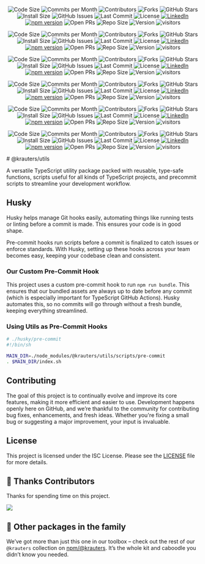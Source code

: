 <div align="center">

![Code Size](https://img.shields.io/github/languages/code-size/krauters/utils)
![Commits per Month](https://img.shields.io/github/commit-activity/m/krauters/utils)
![Contributors](https://img.shields.io/github/contributors/krauters/utils)
![Forks](https://img.shields.io/github/forks/krauters/utils)
![GitHub Stars](https://img.shields.io/github/stars/krauters/utils)
![Install Size](https://img.shields.io/npm/npm/dw/@krauters%2Futils)
![GitHub Issues](https://img.shields.io/github/issues/krauters/utils)
![Last Commit](https://img.shields.io/github/last-commit/krauters/utils)
![License](https://img.shields.io/github/license/krauters/utils)
<a href="https://www.linkedin.com/in/coltenkrauter" target="_blank"><img src="https://img.shields.io/badge/LinkedIn-%230077B5.svg?&style=flat-square&logo=linkedin&logoColor=white" alt="LinkedIn"></a>
[![npm version](https://img.shields.io/npm/v/@krauters%2Futils.svg?style=flat-square)](https://www.npmjs.org/package/@krauters/utils)
![Open PRs](https://img.shields.io/github/issues-pr/krauters/utils)
![Repo Size](https://img.shields.io/github/repo-size/krauters/utils)
![Version](https://img.shields.io/github/v/release/krauters/utils)
![visitors](https://visitor-badge.laobi.icu/badge?page_id=krauters/utils)

</div><div align="center">

![Code Size](https://img.shields.io/github/languages/code-size/krauters/utils)
![Commits per Month](https://img.shields.io/github/commit-activity/m/krauters/utils)
![Contributors](https://img.shields.io/github/contributors/krauters/utils)
![Forks](https://img.shields.io/github/forks/krauters/utils)
![GitHub Stars](https://img.shields.io/github/stars/krauters/utils)
![Install Size](https://img.shields.io/npm/npm/dw/@krauters%2Futils)
![GitHub Issues](https://img.shields.io/github/issues/krauters/utils)
![Last Commit](https://img.shields.io/github/last-commit/krauters/utils)
![License](https://img.shields.io/github/license/krauters/utils)
<a href="https://www.linkedin.com/in/coltenkrauter" target="_blank"><img src="https://img.shields.io/badge/LinkedIn-%230077B5.svg?&style=flat-square&logo=linkedin&logoColor=white" alt="LinkedIn"></a>
[![npm version](https://img.shields.io/npm/v/@krauters%2Futils.svg?style=flat-square)](https://www.npmjs.org/package/@krauters/utils)
![Open PRs](https://img.shields.io/github/issues-pr/krauters/utils)
![Repo Size](https://img.shields.io/github/repo-size/krauters/utils)
![Version](https://img.shields.io/github/v/release/krauters/utils)
![visitors](https://visitor-badge.laobi.icu/badge?page_id=krauters/utils)

</div><div align="center">

![Code Size](https://img.shields.io/github/languages/code-size/krauters/utils)
![Commits per Month](https://img.shields.io/github/commit-activity/m/krauters/utils)
![Contributors](https://img.shields.io/github/contributors/krauters/utils)
![Forks](https://img.shields.io/github/forks/krauters/utils)
![GitHub Stars](https://img.shields.io/github/stars/krauters/utils)
![Install Size](https://img.shields.io/npm/npm/dw/@krauters%2Futils)
![GitHub Issues](https://img.shields.io/github/issues/krauters/utils)
![Last Commit](https://img.shields.io/github/last-commit/krauters/utils)
![License](https://img.shields.io/github/license/krauters/utils)
<a href="https://www.linkedin.com/in/coltenkrauter" target="_blank"><img src="https://img.shields.io/badge/LinkedIn-%230077B5.svg?&style=flat-square&logo=linkedin&logoColor=white" alt="LinkedIn"></a>
[![npm version](https://img.shields.io/npm/v/@krauters%2Futils.svg?style=flat-square)](https://www.npmjs.org/package/@krauters/utils)
![Open PRs](https://img.shields.io/github/issues-pr/krauters/utils)
![Repo Size](https://img.shields.io/github/repo-size/krauters/utils)
![Version](https://img.shields.io/github/v/release/krauters/utils)
![visitors](https://visitor-badge.laobi.icu/badge?page_id=krauters/utils)

</div><div align="center">

![Code Size](https://img.shields.io/github/languages/code-size/krauters/utils)
![Commits per Month](https://img.shields.io/github/commit-activity/m/krauters/utils)
![Contributors](https://img.shields.io/github/contributors/krauters/utils)
![Forks](https://img.shields.io/github/forks/krauters/utils)
![GitHub Stars](https://img.shields.io/github/stars/krauters/utils)
![Install Size](https://img.shields.io/npm/npm/dw/@krauters%2Futils)
![GitHub Issues](https://img.shields.io/github/issues/krauters/utils)
![Last Commit](https://img.shields.io/github/last-commit/krauters/utils)
![License](https://img.shields.io/github/license/krauters/utils)
<a href="https://www.linkedin.com/in/coltenkrauter" target="_blank"><img src="https://img.shields.io/badge/LinkedIn-%230077B5.svg?&style=flat-square&logo=linkedin&logoColor=white" alt="LinkedIn"></a>
[![npm version](https://img.shields.io/npm/v/@krauters%2Futils.svg?style=flat-square)](https://www.npmjs.org/package/@krauters/utils)
![Open PRs](https://img.shields.io/github/issues-pr/krauters/utils)
![Repo Size](https://img.shields.io/github/repo-size/krauters/utils)
![Version](https://img.shields.io/github/v/release/krauters/utils)
![visitors](https://visitor-badge.laobi.icu/badge?page_id=krauters/utils)

</div><div align="center">

![Code Size](https://img.shields.io/github/languages/code-size/krauters/utils)
![Commits per Month](https://img.shields.io/github/commit-activity/m/krauters/utils)
![Contributors](https://img.shields.io/github/contributors/krauters/utils)
![Forks](https://img.shields.io/github/forks/krauters/utils)
![GitHub Stars](https://img.shields.io/github/stars/krauters/utils)
![Install Size](https://img.shields.io/npm/npm/dw/@krauters%2Futils)
![GitHub Issues](https://img.shields.io/github/issues/krauters/utils)
![Last Commit](https://img.shields.io/github/last-commit/krauters/utils)
![License](https://img.shields.io/github/license/krauters/utils)
<a href="https://www.linkedin.com/in/coltenkrauter" target="_blank"><img src="https://img.shields.io/badge/LinkedIn-%230077B5.svg?&style=flat-square&logo=linkedin&logoColor=white" alt="LinkedIn"></a>
[![npm version](https://img.shields.io/npm/v/@krauters%2Futils.svg?style=flat-square)](https://www.npmjs.org/package/@krauters/utils)
![Open PRs](https://img.shields.io/github/issues-pr/krauters/utils)
![Repo Size](https://img.shields.io/github/repo-size/krauters/utils)
![Version](https://img.shields.io/github/v/release/krauters/utils)
![visitors](https://visitor-badge.laobi.icu/badge?page_id=krauters/utils)

</div><div align="center">

![Code Size](https://img.shields.io/github/languages/code-size/krauters/utils)
![Commits per Month](https://img.shields.io/github/commit-activity/m/krauters/utils)
![Contributors](https://img.shields.io/github/contributors/krauters/utils)
![Forks](https://img.shields.io/github/forks/krauters/utils)
![GitHub Stars](https://img.shields.io/github/stars/krauters/utils)
![Install Size](https://img.shields.io/npm/npm/dw/@krauters%2Futils)
![GitHub Issues](https://img.shields.io/github/issues/krauters/utils)
![Last Commit](https://img.shields.io/github/last-commit/krauters/utils)
![License](https://img.shields.io/github/license/krauters/utils)
<a href="https://www.linkedin.com/in/coltenkrauter" target="_blank"><img src="https://img.shields.io/badge/LinkedIn-%230077B5.svg?&style=flat-square&logo=linkedin&logoColor=white" alt="LinkedIn"></a>
[![npm version](https://img.shields.io/npm/v/@krauters%2Futils.svg?style=flat-square)](https://www.npmjs.org/package/@krauters/utils)
![Open PRs](https://img.shields.io/github/issues-pr/krauters/utils)
![Repo Size](https://img.shields.io/github/repo-size/krauters/utils)
![Version](https://img.shields.io/github/v/release/krauters/utils)
![visitors](https://visitor-badge.laobi.icu/badge?page_id=krauters/utils)

</div>
# @krauters/utils

A versatile TypeScript utility package packed with reusable, type-safe functions, scripts useful for all kinds of TypeScript projects, and precommit scripts to streamline your development workflow.

## Husky

Husky helps manage Git hooks easily, automating things like running tests or linting before a commit is made. This ensures your code is in good shape.

Pre-commit hooks run scripts before a commit is finalized to catch issues or enforce standards. With Husky, setting up these hooks across your team becomes easy, keeping your codebase clean and consistent.

### Our Custom Pre-Commit Hook

This project uses a custom pre-commit hook to run `npm run bundle`. This ensures that our bundled assets are always up to date before any commit (which is especially important for TypeScript GitHub Actions). Husky automates this, so no commits will go through without a fresh bundle, keeping everything streamlined.

### Using Utils as Pre-Commit Hooks

```sh
# ./husky/pre-commit
#!/bin/sh

MAIN_DIR=./node_modules/@krauters/utils/scripts/pre-commit
. $MAIN_DIR/index.sh

```

## Contributing

The goal of this project is to continually evolve and improve its core features, making it more efficient and easier to use. Development happens openly here on GitHub, and we’re thankful to the community for contributing bug fixes, enhancements, and fresh ideas. Whether you're fixing a small bug or suggesting a major improvement, your input is invaluable.

## License

This project is licensed under the ISC License. Please see the [LICENSE](./LICENSE) file for more details.

## 🥂 Thanks Contributors

Thanks for spending time on this project.

<a href="https://github.com/krauters/utils/graphs/contributors">
  <img src="https://contrib.rocks/image?repo=krauters/utils" />
</a>

## 🔗 Other packages in the family
We’ve got more than just this one in our toolbox – check out the rest of our `@krauters` collection on [npm/@krauters](https://www.npmjs.com/search?q=%40krauters). It’s the whole kit and caboodle you didn’t know you needed.
